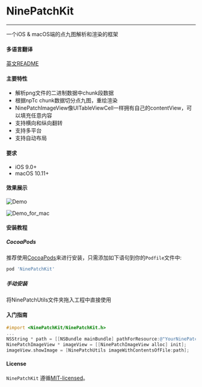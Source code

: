 # NinePatchKit

----------------

一个iOS & macOS端的点九图解析和渲染的框架

#### 多语言翻译

[英文README](README.md)

#### 主要特性

* 解析png文件的二进制数据中chunk段数据
* 根据npTc chunk数据切分点九图，重绘渲染
* NinePatchImageView像UITableViewCell一样拥有自己的contentView，可以填充任意内容
* 支持横向和纵向翻转
* 支持多平台
* 支持自动布局

#### 要求

* iOS 9.0+
* macOS 10.11+

#### 效果展示

![Demo](./Demo.gif)

![Demo_for_mac](./Demo_for_mac.gif)




#### 安装教程

##### CocoaPods

推荐使用[CocoaPods](https://cocoapods.org)来进行安装，只需添加如下语句到你的`Podfile`文件中:

```ruby
pod 'NinePatchKit'
```

##### 手动安装

将NinePatchUtils文件夹拖入工程中直接使用

#### 入门指南

```objective-c
#import <NinePatchKit/NinePatchKit.h>
...
NSString * path = [[NSBundle mainBundle] pathForResource:@"YourNinePatchImageName" ofType:@"png"];
NinePatchImageView * imageView = [[NinePatchImageView alloc] init];
imageView.showImage = [NinePatchUtils imageWithContentsOfFile:path];
```

#### License

`NinePatchKit` 遵循[MIT-licensed](https://github.com/zxinsunshine/NinePatchKit/blob/master/LICENSE)。
